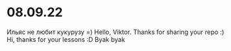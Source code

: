 # 08.09.22
Ильяс не любит кукурузу =)
Hello, Viktor. Thanks for sharing your repo :)
Hi, thanks for your lessons :D
Byak byak